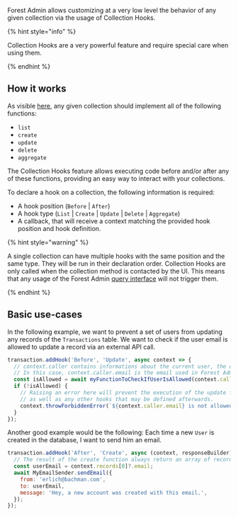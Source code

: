 Forest Admin allows customizing at a very low level the behavior of any given collection via the usage of Collection Hooks.

{% hint style="info" %}

Collection Hooks are a very powerful feature and require special care when using them.

{% endhint %}

## How it works

As visible [here](../../under-the-hood/queries/README.md), any given collection should implement all of the following functions:

- `list`
- `create`
- `update`
- `delete`
- `aggregate`

The Collection Hooks feature allows executing code before and/or after any of these functions, providing an easy way to interact with your collections.

To declare a hook on a collection, the following information is required:

- A hook position (`Before` | `After`)
- A hook type (`List` | `Create` | `Update` | `Delete` | `Aggregate`)
- A callback, that will receive a context matching the provided hook position and hook definition.

{% hint style="warning" %}

A single collection can have multiple hooks with the same position and the same type. They will be run in their declaration order.
Collection Hooks are only called when the collection method is contacted by the UI. This means that any usage of the Forest Admin [query interface](../../under-the-hood/queries/README.md) will not trigger them.

{% endhint %}

## Basic use-cases

In the following example, we want to prevent a set of users from updating any records of the `Transactions` table. We want to check if the user email is allowed to update a record via an external API call.

```javascript
transaction.addHook('Before', 'Update', async context => {
  // context.caller contains informations about the current user, the defined timezone, etc.
  // In this case, context.caller.email is the email used in Forest Admin by the user that initiated the call
  const isAllowed = await myFunctionToCheckIfUserIsAllowed(context.caller.email);
  if (!isAllowed) {
    // Raising an error here will prevent the execution of the update function,
    // as well as any other hooks that may be defined afterwards.
    context.throwForbiddenError(`${context.caller.email} is not allowed!`);
  }
});
```

Another good example would be the following: Each time a new `User` is created in the database, I want to send him an email.

```javascript
transaction.addHook('After', 'Create', async (context, responseBuilder) => {
  // The result of the create function always return an array of records
  const userEmail = context.records[0]?.email;
  await MyEmailSender.sendEmail({
    from: 'erlich@bachman.com',
    to: userEmail,
    message: 'Hey, a new account was created with this email.',
  });
});
```
